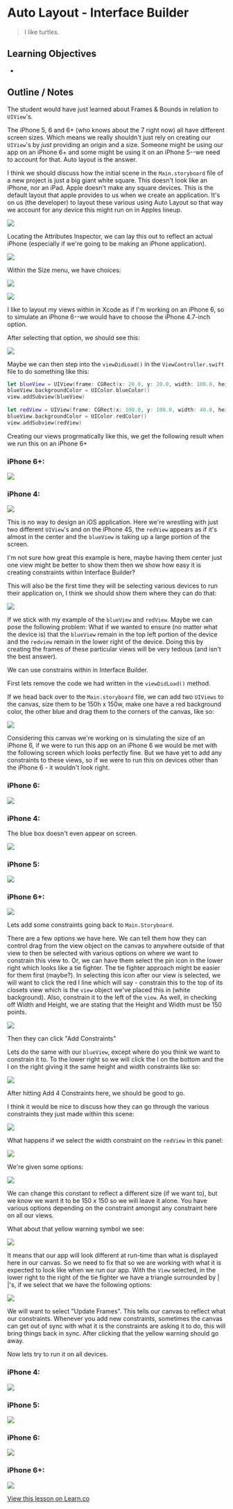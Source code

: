 # Auto Layout - Interface Builder


> I like turtles. 
 

## Learning Objectives

* 


## Outline / Notes

The student would have just learned about Frames & Bounds in relation to `UIView`'s. 

The iPhone 5, 6 and 6+ (who knows about the 7 right now) all have different screen sizes. Which means we really shouldn't just rely on creating our `UIView`'s by _just_ providing an origin and a size. Someone might be using our app on an iPhone 6+ and some might be using it on an iPhone 5--we need to account for that. Auto layout is the answer.

I think we should discuss how the initial scene in the `Main.storyboard` file of a new project is just a big giant white square. This doesn't look like an iPhone, nor an iPad. Apple doesn't make any square devices. This is the default layout that apple provides to us when we create an application. It's on us (the developer) to layout these various using Auto Layout so that way we account for any device this might run on in Apples lineup.

![](https://s3.amazonaws.com/learn-verified/IBFirstScreen.png)

Locating the Attributes Inspector, we can lay this out to reflect an actual iPhone (especially if we're going to be making an iPhone application).

![](https://s3.amazonaws.com/learn-verified/IBSizeExample.png)

Within the Size menu, we have choices:

![](https://s3.amazonaws.com/learn-verified/IBSizeChoices.png)

![](https://s3.amazonaws.com/learn-verified/iPhoneSizes.png)

I like to layout my views within in Xcode as if I'm working on an iPhone 6, so to simulate an iPhone 6--we would have to choose the iPhone 4.7-inch option.

After selecting that option, we should see this:

![](https://s3.amazonaws.com/learn-verified/IBIphone6.png)

Maybe we can then step into the `viewDidLoad()` in the `ViewController.swift` file to do something like this:

```swift
let blueView = UIView(frame: CGRect(x: 20.0, y: 20.0, width: 100.0, height: 100.0))
blueView.backgroundColor = UIColor.blueColor()
view.addSubview(blueView)
        
let redView = UIView(frame: CGRect(x: 100.0, y: 100.0, width: 40.0, height: 40.0))
blueView.backgroundColor = UIColor.redColor()
view.addSubview(redView)
```

Creating our views progrmatically like this, we get the following result when we run this on an iPhone 6+

### iPhone 6+:
![](https://s3.amazonaws.com/learn-verified/IB-iPhone6Plus.png)

### iPhone 4:
![](https://s3.amazonaws.com/learn-verified/IB-iPhone4.png)

This is no way to design an iOS application. Here we're wrestling with just two different `UIView`'s and on the iPhone 4S, the `redView` appears as if it's almost in the center and the `blueView` is taking up a large portion of the screen.

I'm not sure how great this example is here, maybe having them center just one view might be better to show them then we show how easy it is creating constraints within Interface Builder?

This will also be the first time they will be selecting various devices to run their application on, I think we should show them where they can do that:

![](https://s3.amazonaws.com/learn-verified/IB-Choices.png)

If we stick with my example of the `blueView` and `redView`. Maybe we can pose the following problem: What if we wanted to ensure (no matter what the device is) that the `blueView` remain in the top left portion of the device and the `redview` remain in the lower right of the device. Doing this by creating the frames of these particular views will be very tedious (and isn't the best answer).

We can use constrains within in Interface Builder.

First lets remove the code we had written in the `viewDidLoad()` method.

If we head back over to the `Main.storyboard` file, we can add two `UIViews` to the canvas, size them to be 150h x 150w, make one have a red background color, the other blue and drag them to the corners of the canvas, like so:

![](https://s3.amazonaws.com/learn-verified/IB-RedBlueView.png)

Considering this canvas we're working on is simulating the size of an iPhone 6, if we were to run this app on an iPhone 6 we would be met with the following screen which looks perfectly fine. But we have yet to add any constraints to these views, so if we were to run this on devices other than the iPhone 6 - it wouldn't look right.


### iPhone 6:
![](https://s3.amazonaws.com/learn-verified/IB-i6.png)

### iPhone 4:
The blue box doesn't even appear on screen.

![](https://s3.amazonaws.com/learn-verified/IB-i4.png)

### iPhone 5:

![](https://s3.amazonaws.com/learn-verified/IB-i5.png)

### iPhone 6+:

![](https://s3.amazonaws.com/learn-verified/IB-i6%2B.png)

Lets add some constraints going back to `Main.Storyboard`.

There are a few options we have here. We can tell them how they can control drag from the view object on the canvas to anywhere outside of that view to then be selected with various options on where we want to constrain this view to. Or, we can have them select the pin icon in the lower right which looks like a tie fighter. The tie fighter approach might be easier for them first (maybe?). In selecting this icon after our view is selected, we will want to click the red I line which will say - constrain this to the top of its closets view which is the `view` object we've placed this in (white background). Also, constrain it to the left of the `view`. As well, in checking off Width and Height, we are stating that the Height and Width must be 150 points.

![](https://s3.amazonaws.com/learn-verified/IB-ConstraintRedView.png)

Then they can click "Add Constraints"

Lets do the same with our `blueView`, except where do you think we want to constrain it to. To the lower right so we will click the I on the bottom and the I on the right giving it the same height and width constraints like so:

![](https://s3.amazonaws.com/learn-verified/IB-ConstraintBlueViewF.png)

After hitting Add 4 Constraints here, we should be good to go.

I think it would be nice to discuss how they can go through the various constraints they just made within this scene:

![](https://s3.amazonaws.com/learn-verified/IB-Overview.png)

What happens if we select the width constraint on the `redView` in this panel:

![](https://s3.amazonaws.com/learn-verified/IB-RedSelected.png)

We're given some options:

![](https://s3.amazonaws.com/learn-verified/IB-RedOptions.png)

We can change this constant to reflect a different size (if we want to), but we know we want it to be 150 x 150 so we will leave it alone. You have various options depending on the constraint amongst any constraint here on all our views.

What about that yellow warning symbol we see:

![](https://s3.amazonaws.com/learn-verified/IB-YelloWarning.png)

It means that our app will look different at run-time than what is displayed here in our canvas. So we need to fix that so we are working with what it is expected to look like when we run our app. With the `View` selected, in the lower right to the right of the tie fighter we have a triangle surrounded by | |'s, if we select that we have the following options:

![](https://s3.amazonaws.com/learn-verified/IB-ViewSelected.png)

We will want to select "Update Frames". This tells our canvas to reflect what our constraints. Whenever you add new constraints, sometimes the canvas can get out of sync with what it is the constraints are asking it to do, this will bring things back in sync. After clicking that the yellow warning should go away.

Now lets try to run it on all devices.

### iPhone 4:

![](https://s3.amazonaws.com/learn-verified/IB-4F.png)

### iPhone 5:

![](https://s3.amazonaws.com/learn-verified/IB-5F.png)

### iPhone 6:

![](https://s3.amazonaws.com/learn-verified/IB-6F.png)

### iPhone 6+:

![](https://s3.amazonaws.com/learn-verified/IB-6PlusFinal.png)














































































<a href='https://learn.co/lessons/AutoLayoutIB' data-visibility='hidden'>View this lesson on Learn.co</a>
